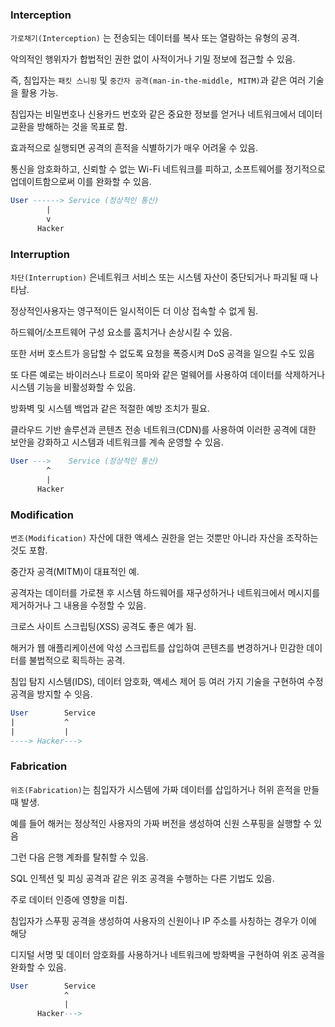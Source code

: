
### Interception

`가로채기(Interception)` 는 전송되는 데이터를 복사 또는 열람하는 유형의 공격.

악의적인 행위자가 합법적인 권한 없이 사적이거나 기밀 정보에 접근할 수 있음. 

즉, 침입자는 `패킷 스니핑` 및 `중간자 공격(man-in-the-middle, MITM)`과 같은 여러 기술을 활용 가능.

침입자는 비밀번호나 신용카드 번호와 같은 중요한 정보를 얻거나 네트워크에서 데이터 교환을 방해하는 것을 목표로 함. 

효과적으로 실행되면 공격의 흔적을 식별하기가 매우 어려울 수 있음.

통신을 암호화하고, 신뢰할 수 없는 Wi-Fi 네트워크를 피하고, 소프트웨어를 정기적으로 업데이트함으로써 이를 완화할 수 있음.

```sql
User ------> Service (정상적인 통신)
        | 
        v
      Hacker 
```

### Interruption

`차단(Interruption)` 은네트워크 서비스 또는 시스템 자산이 중단되거나 파괴될 때 나타남.

정상적인사용자는 영구적이든 일시적이든 더 이상 접속할 수 없게 됨.

하드웨어/소프트웨어 구성 요소를 훔치거나 손상시킬 수 있음. 

또한 서버 호스트가 응답할 수 없도록 요청을 폭증시켜 DoS 공격을 일으킬 수도 있음 

또 다른 예로는 바이러스나 트로이 목마와 같은 멀웨어를 사용하여 데이터를 삭제하거나 시스템 기능을 비활성화할 수 있음.

방화벽 및 시스템 백업과 같은 적절한 예방 조치가 필요. 

클라우드 기반 솔루션과 콘텐츠 전송 네트워크(CDN)를 사용하여 이러한 공격에 대한 보안을 강화하고 시스템과 네트워크를 계속 운영할 수 있음.

```sql
User --->    Service (정상적인 통신)
        ^
        | 
      Hacker 
```

### Modification

`변조(Modification)` 자산에 대한 액세스 권한을 얻는 것뿐만 아니라 자산을 조작하는 것도 포함.

중간자 공격(MITM)이 대표적인 예. 

공격자는 데이터를 가로챈 후 시스템 하드웨어를 재구성하거나 네트워크에서 메시지를 제거하거나 그 내용을 수정할 수 있음. 

크로스 사이트 스크립팅(XSS) 공격도 좋은 예가 됨.

해커가 웹 애플리케이션에 악성 스크립트를 삽입하여 콘텐츠를 변경하거나 민감한 데이터를 불법적으로 획득하는 공격.
 
침입 탐지 시스템(IDS), 데이터 암호화, 액세스 제어 등 여러 가지 기술을 구현하여 수정 공격을 방지할 수 잇음.

```sql
User        Service 
|	        ^
|	        | 
----> Hacker---> 
```

### Fabrication

`위조(Fabrication)`는 침입자가 시스템에 가짜 데이터를 삽입하거나 허위 흔적을 만들 때 발생.

예를 들어 해커는 정상적인 사용자의 가짜 버전을 생성하여 신원 스푸핑을 실행할 수 있음 

그런 다음 은행 계좌를 탈취할 수 있음.

SQL 인젝션 및 피싱 공격과 같은 위조 공격을 수행하는 다른 기법도 있음.

주로 데이터 인증에 영향을 미칩. 

침입자가 스푸핑 공격을 생성하여 사용자의 신원이나 IP 주소를 사칭하는 경우가 이에 해당

디지털 서명 및 데이터 암호화를 사용하거나 네트워크에 방화벽을 구현하여 위조 공격을 완화할 수 있음.

```sql
User        Service 
	        ^
	        | 
      Hacker---> 
```

